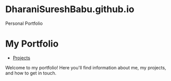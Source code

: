 # DharaniSureshBabu.github.io
Personal Portfolio
# My Portfolio

- [Projects](docs/projects.md)

Welcome to my portfolio! Here you'll find information about me, my projects, and how to get in touch.
